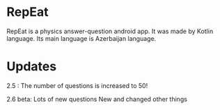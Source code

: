 # RepEat
RepEat is a physics answer-question android app. It was made by Kotlin language. Its main language is Azerbaijan language.

<h1>Updates</h1>
2.5 : The number of questions is increased to 50!

2.6 beta: Lots of new questions
        New and changed other things
